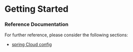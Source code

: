 # Getting Started

### Reference Documentation

For further reference, please consider the following sections:

* [spring Cloud config](https://cloud.spring.io/spring-cloud-config/multi/multi__spring_cloud_config_server.html)